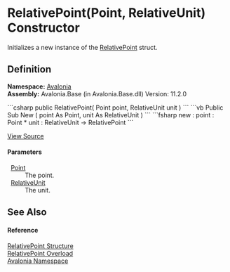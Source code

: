 # RelativePoint(Point, RelativeUnit) Constructor


Initializes a new instance of the <a href="T_Avalonia_RelativePoint">RelativePoint</a> struct.



## Definition
**Namespace:** <a href="N_Avalonia">Avalonia</a>  
**Assembly:** Avalonia.Base (in Avalonia.Base.dll) Version: 11.2.0

<Tabs groupId="api-code-preview">
<TabItem value="csharp" label="C#">
```csharp
public RelativePoint(
	Point point,
	RelativeUnit unit
)
```
</TabItem>
<TabItem value="vb" label="VB">
```vb
Public Sub New ( 
	point As Point,
	unit As RelativeUnit
)
```
</TabItem>
<TabItem value="fsharp" label="F#">
```fsharp
new : 
        point : Point * 
        unit : RelativeUnit -> RelativePoint
```
</TabItem>
</Tabs>



<a href="https://github.com/AvaloniaUI/Avalonia/tree/master/src/Avalonia.Base/RelativePoint.cs#L75" title="View the source code">View Source</a>



#### Parameters
<dl><dt>  <a href="T_Avalonia_Point">Point</a></dt><dd>The point.</dd><dt>  <a href="T_Avalonia_RelativeUnit">RelativeUnit</a></dt><dd>The unit.</dd></dl>

## See Also


#### Reference
<a href="T_Avalonia_RelativePoint">RelativePoint Structure</a>  
<a href="Overload_Avalonia_RelativePoint__ctor">RelativePoint Overload</a>  
<a href="N_Avalonia">Avalonia Namespace</a>  

